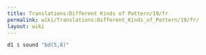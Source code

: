 ```yaml
---
title: Translations:Different Kinds of Pattern/19/fr
permalink: wiki/Translations:Different_Kinds_of_Pattern/19/fr/
layout: wiki
---
```


``` Haskell
d1 $ sound "bd(5,8)"
```
